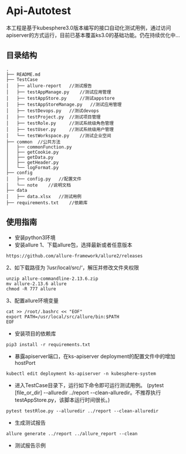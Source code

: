 # Api-Autotest
本工程是基于kubesphere3.0版本编写的接口自动化测试用例，通过访问apiserver的方式运行，目前已基本覆盖ks3.0的基础功能。仍在持续优化中...
## 目录结构

```
.
├── README.md
├── TestCase
│   ├── allure-report   //测试报告           
│   ├── testAppManage.py    //测试应用管理          
│   ├── testAppStore.py     //测试appstore            
│   ├── testAppStoreManage.py   //测试应用管理
│   ├── testDevops.py   //测试devops
│   ├── testProject.py  //测试项目管理
│   ├── testRole.py     //测试系统级角色管理
│   ├── testUser.py     //测试系统级用户管理
│   └── testWorkspace.py    //测试企业空间
├── common  //公共方法
│   ├── commonFunction.py
│   ├── getCookie.py
│   ├── getData.py
│   ├── getHeader.py
│   └── logFormat.py
├── config
│   ├── config.py   //配置文件
│   └── note    //说明文档
├── data
│   ├── data.xlsx   //测试用例
├── requirements.txt    //依赖库
``` 

## 使用指南
- 安装python3环境
- 安装allure 
1、下载allure包，选择最新或者任意版本
```
https://github.com/allure-framework/allure2/releases
```
2、如下载路径为 ’/usr/local/src/‘，解压并修改文件夹权限
```
unzip allure-commandline-2.13.6.zip
mv allure-2.13.6 allure
chmod -R 777 allure
```
3、配置allure环境变量
```
cat >> /root/.bashrc << "EOF" 
export PATH=/usr/local/src/allure/bin:$PATH 
EOF
```
- 安装项目的依赖库
```
pip3 install -r requirements.txt
```
- 暴露apiserver端口，在ks-apiserver deployment的配置文件中的增加hostPort
```
kubectl edit deployment ks-apiserver -n kubesphere-system
``` 
- 进入TestCase目录下，运行如下命令即可运行测试用例。
(pytest [file_or_dir] --alluredir ../report --clean-alluredir。不推荐执行testAppStore.py，该脚本运行时间很长。)
```
pytest testRloe.py --alluredir ../report --clean-alluredir
```
- 生成测试报告
```
allure generate ../report ../allure_report --clean
```
- 测试报告示例
